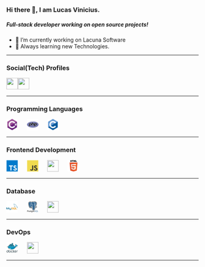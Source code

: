 <p>

 ### Hi there 👋, I am Lucas Vinicius.

 ##### Full-stack developer working on open source projects!

 - 🔭 I’m currently working on Lacuna Software
 - 🌱 Always learning new Technologies. 
 ---


 

 ### Social(Tech) Profiles 
 <p align='left'><a href="https://linkedin.com/in/lucas-vinicius-8a725a1b8" target="_blank"><img height="30" width="30" src="https://cdn.jsdelivr.net/npm/simple-icons@3.0.1/icons/linkedin.svg"/></a><a href="https://www.youtube.com/channel/UCRNvg9rBcL9unrj76zt0FPw" target="_blank"><img height="30" width="30" src="https://cdn.jsdelivr.net/npm/simple-icons@3.0.1/icons/youtube.svg" /></a>&nbsp;&nbsp;&nbsp;&nbsp;&nbsp;&nbsp;</p> 

 
 ---


 ### Programming Languages 
 <p align='left'><a><img height="30" width="30" src="https://raw.githubusercontent.com/devicons/devicon/master/icons/csharp/csharp-original.svg" /></a>&nbsp;&nbsp;&nbsp;&nbsp;&nbsp;&nbsp;<a><img height="30" width="30" src="https://raw.githubusercontent.com/devicons/devicon/master/icons/php/php-original.svg" /></a>&nbsp;&nbsp;&nbsp;&nbsp;&nbsp;&nbsp;<a><img height="30" width="30" src="https://raw.githubusercontent.com/devicons/devicon/master/icons/c/c-original.svg" /></a>&nbsp;&nbsp;&nbsp;&nbsp;&nbsp;&nbsp;</p>
 
 ---


 ### Frontend Development 
 <p align='left'><a><img height="30" width="30" src="https://raw.githubusercontent.com/devicons/devicon/master/icons/typescript/typescript-original.svg" /></a>&nbsp;&nbsp;&nbsp;&nbsp;&nbsp;&nbsp;<a><img height="30" width="30" src="https://raw.githubusercontent.com/devicons/devicon/master/icons/javascript/javascript-original.svg" /></a>&nbsp;&nbsp;&nbsp;&nbsp;&nbsp;&nbsp;<a><img height="30" width="30" src="https://angular.io/assets/images/logos/angular/angular.svg" /></a>&nbsp;&nbsp;&nbsp;&nbsp;&nbsp;&nbsp;<a><img height="30" width="30" src="https://raw.githubusercontent.com/devicons/devicon/master/icons/html5/html5-original-wordmark.svg" /></a>&nbsp;&nbsp;&nbsp;&nbsp;&nbsp;&nbsp;</p>
 
 ---


 ### Database 
 <p align='left'><a><img height="30" width="30" src="https://raw.githubusercontent.com/devicons/devicon/master/icons/mysql/mysql-original-wordmark.svg" /></a>&nbsp;&nbsp;&nbsp;&nbsp;&nbsp;&nbsp;<a><img height="30" width="30" src="https://raw.githubusercontent.com/devicons/devicon/master/icons/postgresql/postgresql-original-wordmark.svg" /></a>&nbsp;&nbsp;&nbsp;&nbsp;&nbsp;&nbsp;<a><img height="30" width="30" src="https://www.svgrepo.com/show/303229/microsoft-sql-server-logo.svg" /></a>&nbsp;&nbsp;&nbsp;&nbsp;&nbsp;&nbsp;</p>
 
 ---


 ### DevOps 
 <p align='left'><a><img height="30" width="30" src="https://raw.githubusercontent.com/devicons/devicon/master/icons/docker/docker-original-wordmark.svg" /></a>&nbsp;&nbsp;&nbsp;&nbsp;&nbsp;&nbsp;<a><img height="30" width="30" src="https://www.vectorlogo.zone/logos/microsoft_azure/microsoft_azure-icon.svg" /></a>&nbsp;&nbsp;&nbsp;&nbsp;&nbsp;&nbsp;</p>
 
 ---

